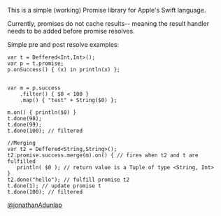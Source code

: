 This is a simple (working) Promise library for Apple's Swift language.

Currently, promises do not cache results-- meaning the result handler needs to be added before promise resolves.

Simple pre and post resolve examples:

    var t = Deffered<Int,Int>();
    var p = t.promise;
    p.onSuccess() { (x) in println(x) };


    var m = p.success
        .filter() { $0 < 100 }
        .map() { "test" + String($0) };

    m.on() { println($0) }
    t.done(98);
    t.done(99);
    t.done(100); // filtered

    //Merging
    var t2 = Deffered<String,String>();
    t2.promise.success.merge(m).on() { // fires when t2 and t are fulfilled
       println( $0 ); // return value is a Tuple of type <String, Int>
    }
    t2.done("hello"); // fulfill promise t2
    t.done(1); // update promise t
    t.done(100); // filtered

[@jonathanAdunlap](http://twitter.com/jonathanAdunlap)
